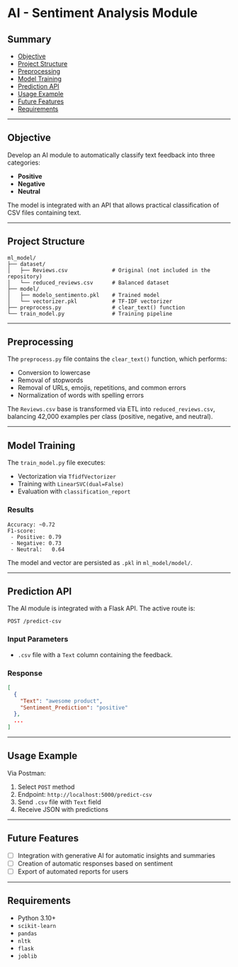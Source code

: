# AI - Sentiment Analysis Module

## Summary
- [Objective](#objective)
- [Project Structure](#project-structure)
- [Preprocessing](#preprocessing)
- [Model Training](#model-training)
- [Prediction API](#prediction-api)
- [Usage Example](#usage-example)
- [Future Features](#future-features)
- [Requirements](#requirements)

---

## Objective
Develop an AI module to automatically classify text feedback into three categories:
- **Positive**
- **Negative**
- **Neutral**

The model is integrated with an API that allows practical classification of CSV files containing text.

---

## Project Structure
```
ml_model/
├── dataset/
│   ├── Reviews.csv              # Original (not included in the repository)
│   └── reduced_reviews.csv      # Balanced dataset
├── model/
│   ├── modelo_sentimento.pkl    # Trained model
│   └── vectorizer.pkl           # TF-IDF vectorizer
├── preprocess.py                # clear_text() function
└── train_model.py               # Training pipeline
```

---

## Preprocessing
The `preprocess.py` file contains the `clear_text()` function, which performs:
- Conversion to lowercase
- Removal of stopwords
- Removal of URLs, emojis, repetitions, and common errors
- Normalization of words with spelling errors

The `Reviews.csv` base is transformed via ETL into `reduced_reviews.csv`, balancing 42,000 examples per class (positive, negative, and neutral).

---

## Model Training
The `train_model.py` file executes:
- Vectorization via `TfidfVectorizer`
- Training with `LinearSVC(dual=False)`
- Evaluation with `classification_report`

### Results
```
Accuracy: ~0.72
F1-score:
 - Positive: 0.79
 - Negative: 0.73
 - Neutral:   0.64
```

The model and vector are persisted as `.pkl` in `ml_model/model/`.

---

## Prediction API
The AI module is integrated with a Flask API. The active route is:

```
POST /predict-csv
```

### Input Parameters
- `.csv` file with a `Text` column containing the feedback.

### Response
```json
[
  {
    "Text": "awesome product",
    "Sentiment_Prediction": "positive"
  },
  ...
]
```

---

## Usage Example
Via Postman:
1. Select `POST` method
2. Endpoint: `http://localhost:5000/predict-csv`
3. Send `.csv` file with `Text` field
4. Receive JSON with predictions

---

## Future Features
- [ ] Integration with generative AI for automatic insights and summaries
- [ ] Creation of automatic responses based on sentiment
- [ ] Export of automated reports for users

---

## Requirements
- Python 3.10+
- `scikit-learn`
- `pandas`
- `nltk`
- `flask`
- `joblib`
